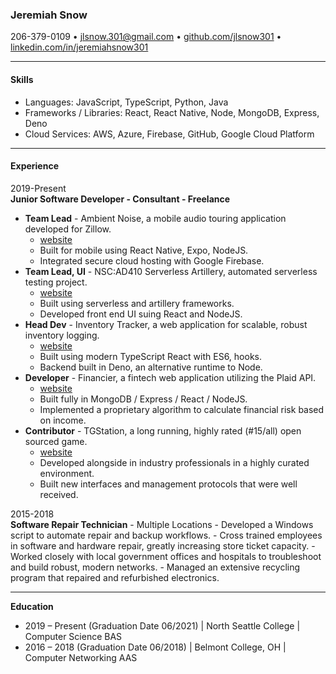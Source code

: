 ### Jeremiah Snow
206-379-0109 • jlsnow.301@gmail.com • [github.com/jlsnow301](https://www.github.com/jlsnow.301 "github.com/jlsnow301") •  [linkedin.com/in/jeremiahsnow301](https://linkedin.com/in/jeremiahsnow301 "linkedin.com/in/jeremiahsnow301")

------------
#### Skills
- Languages: JavaScript, TypeScript, Python, Java
- Frameworks / Libraries: React, React Native, Node, MongoDB, Express, Deno
- Cloud Services: AWS, Azure, Firebase, GitHub, Google Cloud Platform

------------
#### Experience
2019-Present<br/>
**Junior Software Developer - Consultant - Freelance**
- **Team Lead** - Ambient Noise, a mobile audio touring application developed for Zillow.
	- [website](https://www.github.com/jlsnow301/ambient-noise "website")
	- Built for mobile using React Native, Expo, NodeJS.
	- Integrated secure cloud hosting with Google Firebase.
- **Team Lead, UI** - NSC:AD410 Serverless Artillery, automated serverless testing project.
	- [website](https://github.com/North-Seattle-College/ad440-winter2021-tuesday-repo/ "website")
	- Built using serverless and artillery frameworks.
	- Developed front end UI suing React and NodeJS.
- **Head Dev** - Inventory Tracker, a web application for scalable, robust inventory logging.
	- [website](https://github.com/jlsnow301/inventory-tracker "website")
	- Built using modern TypeScript React with ES6, hooks.
	- Backend built in Deno, an alternative runtime to Node.
- **Developer** - Financier, a fintech web application utilizing the Plaid API.
	- [website](https://github.com/philckim/cuddly-octo-doodle "website")
	- Built fully in MongoDB / Express / React / NodeJS.
	- Implemented a proprietary algorithm to calculate financial risk based on income.
- **Contributor** - TGStation, a long running, highly rated (#15/all) open sourced game.
	- [website](https://github.com/tgstation/tgstation "site")
	- Developed alongside in industry professionals in a highly curated environment.
	- Built new interfaces and management protocols that were well received.

2015-2018<br/>
**Software Repair Technician** - Multiple Locations
	- Developed a Windows script to automate repair and backup workflows.
	- Cross trained employees in software and hardware repair, greatly increasing store ticket capacity.
	- Worked closely with local government offices and hospitals to troubleshoot and build robust, modern networks.
	- Managed an extensive recycling program that repaired and refurbished electronics.

------------
**Education**
- 2019 – Present (Graduation Date 06/2021) | North Seattle College | Computer Science BAS
- 2016 – 2018 (Graduation Date 06/2018) | Belmont College, OH | Computer Networking AAS

